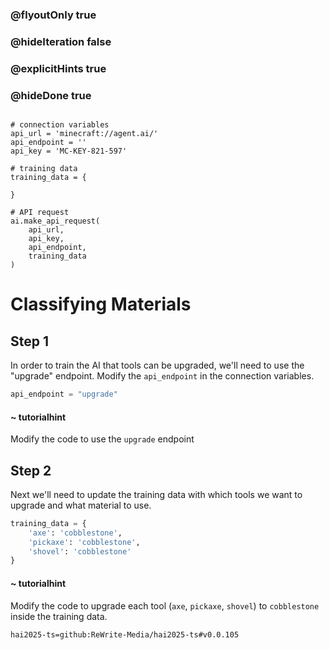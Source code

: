 ### @flyoutOnly true
### @hideIteration false
### @explicitHints true
### @hideDone true

```python-template
 
# connection variables
api_url = 'minecraft://agent.ai/'
api_endpoint = ''
api_key = 'MC-KEY-821-597'
 
# training data
training_data = {
    
}
 
# API request
ai.make_api_request(
    api_url,
    api_key,
    api_endpoint,
    training_data
)
```

# Classifying Materials

## Step 1
In order to train the AI that tools can be upgraded, we'll need to use the "upgrade" endpoint. Modify the `api_endpoint` in the connection variables.

```python
api_endpoint = "upgrade"
```
#### ~ tutorialhint 
Modify the code to use the `upgrade` endpoint

## Step 2
Next we'll need to update the training data with which tools we want to upgrade and what material to use.

```python
training_data = {
    'axe': 'cobblestone',
    'pickaxe': 'cobblestone',
    'shovel': 'cobblestone'
}
```
#### ~ tutorialhint 
Modify the code to upgrade each tool (`axe`, `pickaxe`, `shovel`) to `cobblestone` inside the training data.



```package
hai2025-ts=github:ReWrite-Media/hai2025-ts#v0.0.105
```
